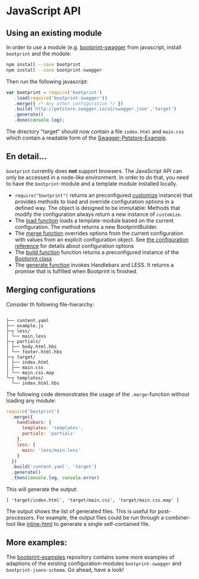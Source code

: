 # JavaScript API 

## Using an existing module

In order to use a module (e.g. [bootprint-swagger](https://npmjs.com/package/bootprint-swagger) from javascript, install `bootprint` and the module:  

```bash
npm install --save bootprint
npm install --save bootprint-swagger
```

Then run the following javascript:

```js
var bootprint = require('bootprint')
   .load(require('bootprint-swagger'))
   .merge({ /* Any other configuration */ })
   .build('http://petstore.swagger.io/v2/swagger.json','target')
   .generate()
   .done(console.log);
```

The directory "target" should now contain a file `index.html` and `main.css` which contain a readable
form of the [Swagger-Petstore-Example](http://petstore.swagger.io/).

## En detail...

`bootprint` currently does **not** support browsers. The JavaScript API can only be accessed in 
a node-like environment. In order to do that, you need to have the `bootprint`-module 
and a template module installed locally.


* `require("bootprint")` returns an preconfigured [customize](https://npmjs.com/package/customize) instance) that 
  provides methods to load and override configuration options in a defined way.
  The object is designed to be immutable: Methods that modify the configuration always 
  return a new instance of `customize`.
* The [load function](api.md#loadconfigurationmodulefunctioncustomizecustomizecustomizecustomize) loads a template-module based on the
  current configuration. The method returns a new BootprintBuilder.
* The [merge function](api.md#mergeconfigurationobject-customize) overrides options from the current
  configuration with values from an explicit configuration object.
  See [the configuration reference](config.md) for details about configuration options
* The [build function](api.md#buildinputstringobject-targetdirstringbootprint) function returns a preconfigured instance 
  of the [Bootprint class](api.md#the-bootprint-class)
* The [generate function](api.md#generatepromisestring) invokes Handlebars and LESS. 
  It returns a promise that is fulfilled when Bootprint is finished.
  
## Merging configurations

Consider th following file-hierarchy:

<pre><code>
├── content.yaml
├── example.js
├─┬ less/
│ └── main.less
├─┬ partials/
│ ├── body.html.hbs
│ └── footer.html.hbs
├─┬ target/
│ ├── index.html
│ ├── main.css
│ └── main.css.map
└─┬ templates/
  └── index.html.hbs
</code></pre>

The following code demonstrates the usage of the `.merge`-function without loading any module:

```js
require('bootprint')
  .merge({
    handlebars: {
      templates: 'templates',
      partials: 'partials'
    },
    less: {
      main: 'less/main.less'
    }
  })
  .build('content.yaml', 'target')
  .generate()
  .then(console.log, console.error)
```

This will generate the output:

```
[ 'target/index.html', 'target/main.css', 'target/main.css.map' ]
```

The output shows the list of generated files. This is useful for post-processors. 
For example, the output files could be run through a combiner-tool like [inline-html](https://npmjs.com/package/inline-html) to 
generate a single self-contained file.

## More examples:

The [bootprint-examples](https://github.com/nknapp/bootprint-examples) repository contains some more examples 
of adaptions of the existing configuration-modules `bootprint-swagger` and `bootprint-jsons-schema`.
Go ahead, have a look!


